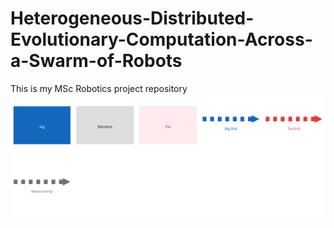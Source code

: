 # Heterogeneous-Distributed-Evolutionary-Computation-Across-a-Swarm-of-Robots
This is my MSc Robotics project repository
[![代码关系图](docs/structurizr-1-c3-all-key.svg)](docs/structurizr-1-c3-all-key.svg)
